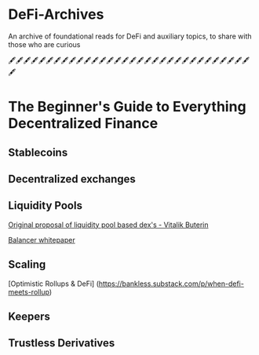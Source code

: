 # DeFi-Archives
An archive of foundational reads for DeFi and auxiliary topics, to share with those who are curious


🖋️🖋️🖋️🖋️🖋️🖋️🖋️🖋️🖋️🖋️🖋️🖋️🖋️🖋️🖋️🖋️🖋️🖋️🖋️🖋️🖋️🖋️🖋️🖋️🖋️🖋️🖋️🖋️🖋️🖋️🖋️🖋️🖋️

# The Beginner's Guide to Everything Decentralized Finance

## Stablecoins

## Decentralized exchanges

## Liquidity Pools

[Original proposal of liquidity pool based dex's - Vitalik Buterin](https://www.reddit.com/r/ethereum/comments/55m04x/lets_run_onchain_decentralized_exchanges_the_way/)


[Balancer whitepaper](https://balancer.finance/whitepaper/)

## Scaling

[Optimistic Rollups & DeFi]
(https://bankless.substack.com/p/when-defi-meets-rollup)

## Keepers

## Trustless Derivatives
